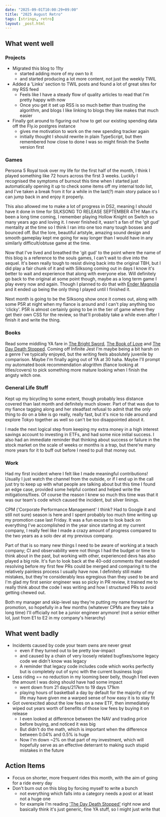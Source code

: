```yaml
---
date: "2025-09-01T10:00:29+09:00"
title: "2025 August Retro"
tags: [strings, retro]
layout: _post.html
---
```


## What went well

### Projects

- Migrated this blog to 11ty
  - started adding more of my own to it
  - and started producing a lot more content, not just the weekly TWIL
- Added a 'Links' section to TWIL posts and found a lot of great sites for my RSS feed
  - Feels like I have a steady flow of quality articles to read that I'm pretty happy with now
  - Once you get it set up RSS is so much better than trusting the algorithm, and blogs I like linking to blogs they like makes that much easier
- Finally got around to figuring out how to get our existing spending data off the Fly.io postgres instance
  - gives me motivation to work on the new spending tracker again
  - initially thought I should rewrite in plain TypeScript, but then remembered how close to done I was so might finish the Svelte version first

### Games

Persona 5 Royal took over my life for the first half of the month, I think I played something like 72 hours across the first 3 weeks. Luckily I recognised the symptoms of burnout this time when I started just automatically opening it up to check some items off my internal todo list, and I've taken a break from it for a while in the last(?) main story palace so I can jump back in and enjoy it properly.

This also allowed me to make a lot of progress in DS2, meaning I should have it done in time for SILKSONG TO RELEASE SEPTEMBER 4TH! Man it's been a long time coming, I remember playing Hollow Knight on Switch so many years ago and loving it. I never finished it, wasn't a fan of the 'git gud' mentality at the time so I think I ran into one too many tough bosses and bounced off. But the lore, beautiful artstyle, amazing sound design and smooth gameplay kept me going for way longer than I would have in any similarly difficult/obtuse game at the time.

Now that I've lived and breathed the 'git gud' to the point where the name of this blog is a reference to the souls games, I can't wait to dive into the sequel. It's been really tough to resist diving back into the original TBH, but I did play a fair chunk of it and with Silksong coming out in days I know it's better to wait and experience that along with everyone else. Will definitely go back to the original at some point though, maybe as a long term game I play every now and again. Though I planned to do that with [Ender Magnolia](/games/reviews/ender_magnolia.md) and it ended up being the only thing I played until I finished it.

Next month is going to be the Silksong show once it comes out, along with some P5R at night when my fiance is around and I can't play anything too 'clicky'. P5R is almost certainly going to be in the tier of game where they get their own CSS for the review, so that'll probably take a while even after I finish it and write the thing.

### Books

Read some middling YA fare in [The Bright Sword](/books/the_bright_sword.md), [The Book of Love](/books/the_book_of_love.md) and [The Day Death Stopped](/books/the_day_death_stopped.md). Coming off Infinite Jest I'm maybe being a bit harsh on a genre I've typically enjoyed, but the writing feels absolutely juvenile by comparison. Maybe I'm finally aging out of YA at 30 haha. Maybe I'll prompt my automated book recommendation alogrithm (fiance looking at titles/covers) to pick something more mature looking when I finish the angsty witch one.

### General Life Stuff

Kept up my bicycling to some extent, though probably less distance covered than last month and definitely much slower. Part of that was due to my fiance tagging along and her steadfast refusal to admit that the only thing to do on a bike is go really, really fast, but it's nice to ride around and explore Tokyo together as well so can't be too disappointed about it.

I made the next logical step from keeping my extra money in a high interest savings account to investing in ETFs, and had some nice initial success. I also had an immediate reminder that thinking about success or failure in the stock market on the scale of weeks or months is a trap, but there're many more years for it to buff out before I need to pull that money out.

### Work

Had my first incident where I felt like I made meaningful contributions! Usually I just watch the channel from the outside, or if I end up in the call just try to keep up with what people are talking about but this time I found an edge case, provided some helpful context and helped write the mitigations/fixes. Of course the reason I knew so much this time was that it was our team's code which caused the incident, but silver linings.

CPM ('Corporate Performance Management' I think? Had to Google it and still not sure) season is here and I spent probably too much time writing up my promotion case last Friday. It was a fun excuse to look back on everything I've accomplished in the year since starting at my current company, I really feel like I made a crazy amount of progress compared to the two years as a solo dev at my previous company.

Part of that is so many new things I need to be aware of working at a teach company; CI and observability were not things I had the budget or time to think about in the past, but working with other, experienced devs has also played a big role. It's fun to look back at the 40-odd comments that needed resolving before my first few PRs could be merged and comparing it to the relatively painless process I usually have now. I definitely still make mistakes, but they're considerably less egregious than they used to be and I'm glad my first senior engineer was so picky in PR review, it trained me to really think about the code I was writing and how I structured PRs to avoid getting chewed out.

Both my manager and skip-level say they're putting my name forward for promotion, so hopefully in a few months (whatever CPMs are they take a long time) I'll officially not be a junior engineer anymore! (not a senior either lol, just from E1 to E2 in my company's hierarchy)

## What went badly

- Incidents caused by code your team owns are never great
  - even if they turned out to be pretty low-impact
  - and caused by a chain of very loosely related bugfixes/some legacy code we didn't know was legacy
  - A reminder that legacy code includes code which works perfectly but is completely out of sync with the current business logic
- Less riding == no reduction in my looming beer belly, though I feel even the amount I was doing should have had some impact
  - went down from 21 days/217km to 19 days 171km
  - playing hours of basketball a day by default for the majority of my life may have given me a warped sense of how easy it is to stay fit
- Got overexcited about the low fees on a new ETF, then immediately wiped out years worth of benefits of those low fees by buying it on release
  - I even looked at difference between the NAV and trading price before buying, and noticed it was big
  - But didn't do the math, which is important when the difference between 0.04% and 0.5% is huge
  - Now I'm down ~2% on that part of my investment, which will hopefully serve as an effective deterrant to making such stupid mistakes in the future

## Action Items

- Focus on shorter, more frequent rides this month, with the aim of going for a ride every day
- Don't burn out on this blog by forcing myself to write a bunch
  - not everything which falls into a category needs a post or at least not a huge one
  - for example I'm reading ['The Day Death Stopped'](/books/the_day_death_stopped) right now and basically think it's just generic, fine YA stuff, so I might just write that
